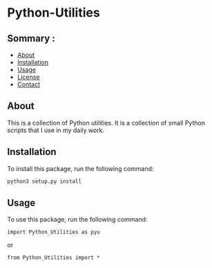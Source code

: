 # Python-Utilities

## Sommary :

- [About](#about)
- [Installation](#installation)
- [Usage](#usage)
- [License](#license)
- [Contact](#contact)


## About

This is a collection of Python utilities.
It is a collection of small Python scripts that I use in my daily work.


## Installation

To install this package, run the following command:

```bash
python3 setup.py install
```

## Usage

To use this package, run the following command:

```python3
import Python_Utilities as pyu
```
or

```python3
from Python_Utilities import *
```